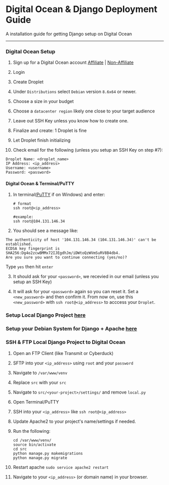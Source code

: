 # Digital Ocean & Django Deployment Guide

A installation guide for getting Django setup on Digital Ocean

----------



### Digital Ocean Setup
1. Sign up for a Digital Ocean account [Affiliate](https://kirr.co/l8v1n1) | [Non-Affiliate](https://www.digitalocean.com/)

2. Login

3. Create Droplet

4. Under `Distributions` select `Debian` version `8.6x64` or newer.

5. Choose a size in your budget

6. Choose a `datacenter region` likely one close to your target audience

7. Leave out SSH Key unless you know how to create one.

8. Finalize and create: 1 Droplet is fine

9. Let Droplet finish initializing

10. Check email for the following (unless you setup an SSH Key on step #7):

```
Droplet Name: <droplet_name>
IP Address: <ip_address>
Username: <username>
Password: <password>
``` 


#### Digital Ocean & Terminal/PuTTY

1. In terminal([PuTTY](http://www.putty.org/) if on Windows) and enter:
     ```
     # format
     ssh root@<ip_address>

     #example:
     ssh root@104.131.146.34
     ```

2. You should see a message like:
```
The authenticity of host '104.131.146.34 (104.131.146.34)' can't be established.
ECDSA key fingerprint is SHA256:Dg4o2zcwBMMx72IJEgdhJm/iDWtoQzWVmSuRV8B4db4.
Are you sure you want to continue connecting (yes/no)?   
```
Type `yes` then hit `enter`

3. It should ask for your `<password>`, we recevied in our email (unless you setup an SSH Key)

4. It will ask for your `<password>` again so you can reset it. Set a `<new_password>` and then confirm it. From now on, use this `<new_password>` with `ssh root@<ip_address>` to acccess your `Droplet`.
 


### Setup Local Django Project [here](./Create_a_Local_Django_Project.md)

### Setup your Debian System for Django + Apache [here](./Debian_Install_Django_Apache2.md)

### SSH & FTP Local Django Project to Digital Ocean

1. Open an FTP Client (like Transmit or Cyberduck)

2. SFTP into your `<ip_address>` using `root` and your `password`

3. Navigate to `/var/www/venv`

4. Replace `src` with your `src`

5. Navigate to `src/<your-project>/settings/` and remove `local.py`

6. Open Terminal/PuTTY

7. SSH into your `<ip_address>` like `ssh root@<ip_address>` 

8. Update Apache2 to your project's name/settings if needed.

9. Run the following:
     ```
     cd /var/www/venv/
     source bin/activate
     cd src
     python manage.py makemigrations
     python manage.py migrate
     ```
10. Restart apache `sudo service apache2 restart`

11. Navigate to your `<ip_address>` (or domain name) in your browser.
